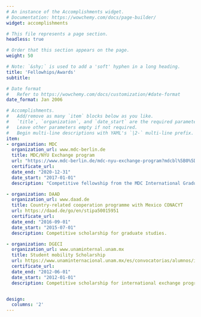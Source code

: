 ```yaml
---
# An instance of the Accomplishments widget.
# Documentation: https://wowchemy.com/docs/page-builder/
widget: accomplishments

# This file represents a page section.
headless: true

# Order that this section appears on the page.
weight: 50

# Note: `&shy;` is used to add a 'soft' hyphen in a long heading.
title: 'Fellowhips/Awards'
subtitle:

# Date format
#   Refer to https://wowchemy.com/docs/customization/#date-format
date_format: Jan 2006

# Accomplishments.
#   Add/remove as many `item` blocks below as you like.
#   `title`, `organization`, and `date_start` are the required parameters.
#   Leave other parameters empty if not required.
#   Begin multi-line descriptions with YAML's `|2-` multi-line prefix.
item:
- organization: MDC
  organization_url: www.mdc-berlin.de
  title: MDC/NYU Exchange program
  url: "https://www.mdc-berlin.de/mdc-nyu-exchange-program?mdcbl%5B0%5D=/bimsb%23t-phdexchange&mdcbl%5B1%5D=/mdc-nyu-exchange-program%23t-phdexchange&mdctl=1&mdcou=68130&mdcot=4&mdcbv=vutorSXW5TBK6bJVMl9k_I4cr1UZYb1PTkzTsToOtc8"
  certificate_url: 
  date_end: "2020-12-31"
  date_start: "2017-01-01"
  description: "Competitive fellowship from the MDC International Graduate School"

- organization: DAAD
  organization_url: www.daad.de
  title: Country-related cooperation programme with Mexico CONACYT
  url: https://daad.de/go/en/stipa50015951
  certificate_url: 
  date_end: "2016-09-01"
  date_start: "2015-07-01"
  description: Competitive scholarship for graduate studies.

- organization: DGECI
  organization_url: www.unaminternal.unam.mx
  title: Student mobility Scholarship
  url: https://www.unaminternacional.unam.mx/es/convocatorias/alumnos/internas/dgeci-movilidad-estudiantil
  certificate_url: 
  date_end: "2012-06-01"
  date_start: "2012-01-01"
  description: Competitive scholarship for international exchange program with the University of Groningen.


design:
  columns: '2' 
---
```

